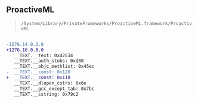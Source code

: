 ## ProactiveML

> `/System/Library/PrivateFrameworks/ProactiveML.framework/ProactiveML`

```diff

-1276.14.0.2.0
+1276.16.0.0.0
   __TEXT.__text: 0x42534
   __TEXT.__auth_stubs: 0xd80
   __TEXT.__objc_methlist: 0x45ec
-  __TEXT.__const: 0x120
+  __TEXT.__const: 0x118
   __TEXT.__dlopen_cstrs: 0x6e
   __TEXT.__gcc_except_tab: 0x7bc
   __TEXT.__cstring: 0x79c2

```
